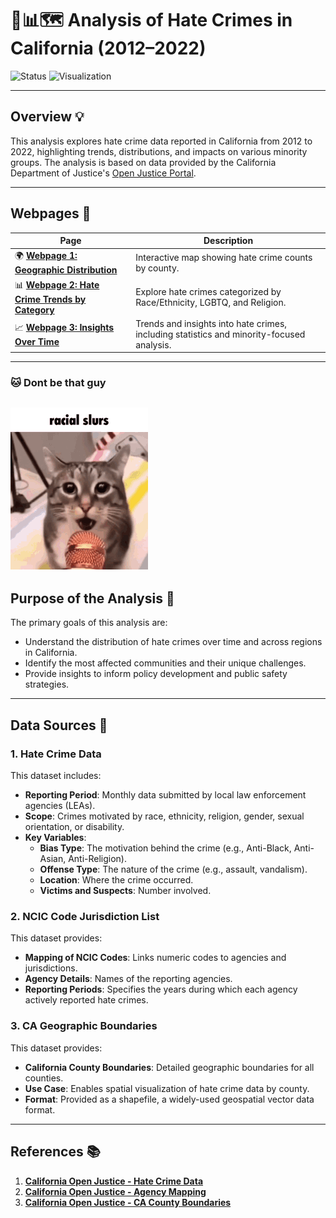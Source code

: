 # 🌈📊🗺️ Analysis of Hate Crimes in California (2012–2022)

![Status](https://img.shields.io/badge/Status-Complete-brightgreen)
![Visualization](https://img.shields.io/badge/Visualization-Interactive-blue)

---

## Overview 💡

This analysis explores hate crime data reported in California from 2012 to 2022, highlighting trends, distributions, and impacts on various minority groups. The analysis is based on data provided by the California Department of Justice's [Open Justice Portal](https://openjustice.doj.ca.gov/data).

---

## Webpages 📂

| Page | Description |
|------|-------------|
| 🌍 [**Webpage 1: Geographic Distribution**](Webpage1.html) | Interactive map showing hate crime counts by county. |
| 📊 [**Webpage 2: Hate Crime Trends by Category**](Webpage2.html) | Explore hate crimes categorized by Race/Ethnicity, LGBTQ, and Religion. |
| 📈 [**Webpage 3: Insights Over Time**](Webpage3.html) | Trends and insights into hate crimes, including statistics and minority-focused analysis. |

---

### 🐱 Dont be that guy
![Gato](Gato.gif)  
---

## Purpose of the Analysis 🎯

The primary goals of this analysis are:
- Understand the distribution of hate crimes over time and across regions in California.
- Identify the most affected communities and their unique challenges.
- Provide insights to inform policy development and public safety strategies.

---

## Data Sources 📁

### 1. Hate Crime Data
This dataset includes:
- **Reporting Period**: Monthly data submitted by local law enforcement agencies (LEAs).
- **Scope**: Crimes motivated by race, ethnicity, religion, gender, sexual orientation, or disability.
- **Key Variables**:
  - **Bias Type**: The motivation behind the crime (e.g., Anti-Black, Anti-Asian, Anti-Religion).
  - **Offense Type**: The nature of the crime (e.g., assault, vandalism).
  - **Location**: Where the crime occurred.
  - **Victims and Suspects**: Number involved.

### 2. NCIC Code Jurisdiction List
This dataset provides:
- **Mapping of NCIC Codes**: Links numeric codes to agencies and jurisdictions.
- **Agency Details**: Names of the reporting agencies.
- **Reporting Periods**: Specifies the years during which each agency actively reported hate crimes.

### 3. CA Geographic Boundaries
This dataset provides:
- **California County Boundaries**: Detailed geographic boundaries for all counties.
- **Use Case**: Enables spatial visualization of hate crime data by county.
- **Format**: Provided as a shapefile, a widely-used geospatial vector data format.

---

## References 📚

1. [**California Open Justice - Hate Crime Data**](https://openjustice.doj.ca.gov/data)
2. [**California Open Justice - Agency Mapping**](https://openjustice.doj.ca.gov/data)
3. [**California Open Justice - CA County Boundaries**](https://data.ca.gov/dataset/ca-geographic-boundaries)